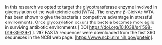 In this research we opted to target the glycotransferase enzyme involved in glycosylation of the wall teichoic acid (WTA).  The enzyme β-GlcNAc WTA has been shown 
to give the bacteria a competitive advantage in stressful environments. Once glycosylation occurs the bacteia becomes more agile in surviving antibiotic environments
[ DOI https://doi.org/10.1038/s41598-019-39929-1 ]. 297 FASTA sequences were downloaded from the first 360 sequneces in the NCBI web page. [https://www.ncbi.nlm.nih.gov/protein]. 
